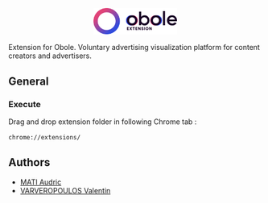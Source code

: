 <p align="center"><img src="icons/logo.png" alt="Obole Extension" width="166px"></p>

Extension for Obole. Voluntary advertising visualization platform for content creators and advertisers.

## General

### Execute

Drag and drop extension folder in following Chrome tab :

```bash
chrome://extensions/
```

## Authors

* [MATI Audric](https://github.com/odrik)
* [VARVEROPOULOS Valentin](https://github.com/firenaik)